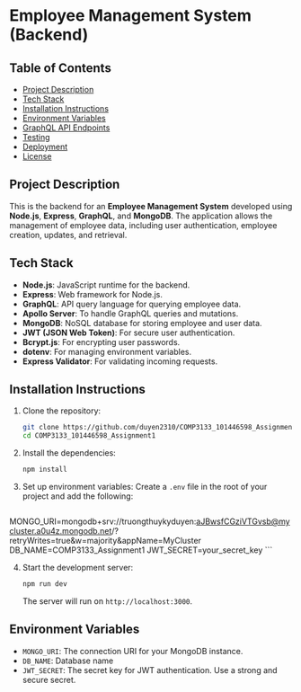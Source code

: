 
# Employee Management System (Backend)

## Table of Contents
- [Project Description](#project-description)
- [Tech Stack](#tech-stack)
- [Installation Instructions](#installation-instructions)
- [Environment Variables](#environment-variables)
- [GraphQL API Endpoints](#graphql-api-endpoints)
- [Testing](#testing)
- [Deployment](#deployment)
- [License](#license)

## Project Description
This is the backend for an **Employee Management System** developed using **Node.js**, **Express**, **GraphQL**, and **MongoDB**. The application allows the management of employee data, including user authentication, employee creation, updates, and retrieval.

## Tech Stack
- **Node.js**: JavaScript runtime for the backend.
- **Express**: Web framework for Node.js.
- **GraphQL**: API query language for querying employee data.
- **Apollo Server**: To handle GraphQL queries and mutations.
- **MongoDB**: NoSQL database for storing employee and user data.
- **JWT (JSON Web Token)**: For secure user authentication.
- **Bcrypt.js**: For encrypting user passwords.
- **dotenv**: For managing environment variables.
- **Express Validator**: For validating incoming requests.

## Installation Instructions
1. Clone the repository:
    ```bash
    git clone https://github.com/duyen2310/COMP3133_101446598_Assignment1.git
    cd COMP3133_101446598_Assignment1
    ```

2. Install the dependencies:
    ```bash
    npm install
    ```

3. Set up environment variables:
    Create a `.env` file in the root of your project and add the following:
    ```plaintext
MONGO_URI=mongodb+srv://truongthuykyduyen:aJBwsfCGziVTGvsb@mycluster.a0u4z.mongodb.net/?retryWrites=true&w=majority&appName=MyCluster
DB_NAME=COMP3133_Assignment1
JWT_SECRET=your_secret_key
    ```

4. Start the development server:
    ```bash
    npm run dev
    ```

   The server will run on `http://localhost:3000`.

## Environment Variables
- `MONGO_URI`: The connection URI for your MongoDB instance.
- `DB_NAME`: Database name
- `JWT_SECRET`: The secret key for JWT authentication. Use a strong and secure secret.

